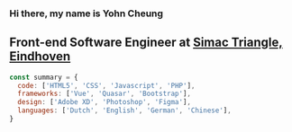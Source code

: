 ### Hi there, my name is Yohn Cheung

## Front-end Software Engineer at [Simac Triangle, Eindhoven](https://www.simac.com/en/simac-triangle)


```javascript
const summary = {
  code: ['HTML5', 'CSS', 'Javascript', 'PHP'],
  frameworks: ['Vue', 'Quasar', 'Bootstrap'],
  design: ['Adobe XD', 'Photoshop', 'Figma'],
  languages: ['Dutch', 'English', 'German', 'Chinese'],
}
```

<!-- [![Yohn's GitHub stats](https://github-readme-stats.vercel.app/api?username=yohn-cheung)](https://github.com/yohn-cheung/github-readme-stats)

[![Top Langs](https://github-readme-stats.vercel.app/api/top-langs/?username=yohn-cheung&layout=compact)](https://github.com/yohn-cheung/github-readme-stats) -->

